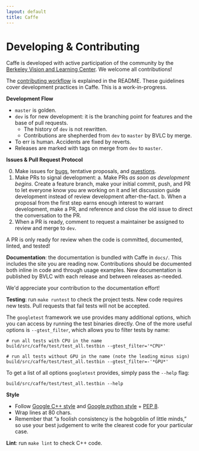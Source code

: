 ```yaml
---
layout: default
title: Caffe
---
```


Developing & Contributing
=========================

Caffe is developed with active participation of the community by the [Berkeley Vision and Learning Center](http://bvlc.eecs.berkeley.edu/).
We welcome all contributions!

The [contributing workflow](https://github.com/BVLC/caffe#development) is explained in the README. These guidelines cover development practices in Caffe. This is a work-in-progress.

**Development Flow**

- `master` is golden.
- `dev` is for new development: it is the branching point for features and the base of pull requests.
  * The history of `dev` is not rewritten.
  * Contributions are shepherded from `dev` to `master` by BVLC by merge.
- To err is human. Accidents are fixed by reverts.
- Releases are marked with tags on merge from `dev` to `master`.

**Issues & Pull Request Protocol**

0. Make issues for [bugs](https://github.com/BVLC/caffe/issues?labels=bug&page=1&state=open), tentative proposals, and [questions](https://github.com/BVLC/caffe/issues?labels=question&page=1&state=open).
1. Make PRs to signal development:
  a. Make PRs *as soon as development begins*. Create a feature branch, make your initial commit, push, and PR to let everyone know you are working on it and let discussion guide development instead of review development after-the-fact.
  b. When a proposal from the first step earns enough interest to warrant development, make a PR, and reference and close the old issue to direct the conversation to the PR.
2. When a PR is ready, comment to request a maintainer be assigned to review and merge to `dev`.

A PR is only ready for review when the code is committed, documented, linted, and tested!

**Documentation**: the documentation is bundled with Caffe in `docs/`. This includes the site you are reading now. Contributions should be documented both inline in code and through usage examples. New documentation is published by BVLC with each release and between releases as-needed.

We'd appreciate your contribution to the documentation effort!

**Testing**: run `make runtest` to check the project tests. New code requires new tests. Pull requests that fail tests will not be accepted.

The `googletest` framework we use provides many additional options, which you can access by running the test binaries directly. One of the more useful options is `--gtest_filter`, which allows you to filter tests by name:

    # run all tests with CPU in the name
    build/src/caffe/test/test_all.testbin --gtest_filter='*CPU*'

    # run all tests without GPU in the name (note the leading minus sign)
    build/src/caffe/test/test_all.testbin --gtest_filter=-'*GPU*'

To get a list of all options `googletest` provides, simply pass the `--help` flag:

    build/src/caffe/test/test_all.testbin --help

**Style**

- Follow [Google C++ style](http://google-styleguide.googlecode.com/svn/trunk/cppguide.xml) and [Google python style](http://google-styleguide.googlecode.com/svn/trunk/pyguide.html) + [PEP 8](http://legacy.python.org/dev/peps/pep-0008/).
- Wrap lines at 80 chars.
- Remember that “a foolish consistency is the hobgoblin of little minds,” so use your best judgement to write the clearest code for your particular case.

**Lint**: run `make lint` to check C++ code.
